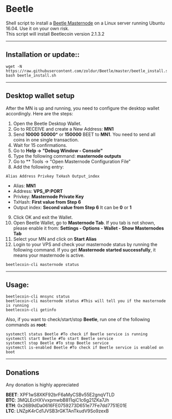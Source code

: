 # Beetle
Shell script to install a [Beetle Masternode](https://beetlecoin.io) on a Linux server running Ubuntu 16.04. Use it on your own risk.  
This script will install Beetlecoin version 2.1.3.2

***
## Installation or update::
```
wget -N https://raw.githubusercontent.com/zoldur/Beetle/master/beetle_install.sh
bash beetle_install.sh
```
***

## Desktop wallet setup

After the MN is up and running, you need to configure the desktop wallet accordingly. Here are the steps:
1. Open the Beetle Desktop Wallet.
2. Go to RECEIVE and create a New Address: **MN1**
3. Send **10000** **50000*** or **150000** BEET to **MN1**. You need to send all coins in one single transaction.
4. Wait for 15 confirmations.
5. Go to **Help -> "Debug Window - Console"**
6. Type the following command: **masternode outputs**
7. Go to  ** Tools -> "Open Masternode Configuration File"
8. Add the following entry:
```
Alias Address Privkey TxHash Output_index
```
* Alias: **MN1**
* Address: **VPS_IP:PORT**
* Privkey: **Masternode Private Key**
* TxHash: **First value from Step 6**
* Output index:  **Second value from Step 6** It can be **0** or **1**
9. Click OK and exit the Wallet.
10. Open Beetle Wallet, go to **Masternode Tab**. If you tab is not shown, please enable it from: **Settings - Options - Wallet - Show Masternodes Tab**
11. Select your MN and click on **Start Alias**
12. Login to your VPS and check your masternode status by running the following command. If you get **Masternode started successfully**, it means your masternode is active.
```
beetlecoin-cli masternode status
```
***

## Usage:
```
beetlecoin-cli mnsync status
beetlecoin-cli masternode status #This will tell you if the masternode is running
beetlecoin-cli getinfo
```
Also, if you want to check/start/stop **Beetle**, run one of the following commands as **root**:

```
systemctl status Beetle #To check if Beetle service is running
systemctl start Beetle #To start Beetle service
systemctl stop Beetle #To stop Beetle service
systemctl is-enabled Beetle #To check if Beetle service is enabled on boot
```
***


## Donations

Any donation is highly appreciated

**BEET**: XPF1wS8XKF92brF6aMyCSBv55E2gnqVTLD  
**BTC**: 3MQLEcHXVvxpmwbB811qiC1c6g21ZKa7Jh  
**ETH**: 0x26B9dDa0616FE0759273D651e77Fe7dd7751E01E  
**LTC**: LNZpK4rCd1JVSB3rGKTAnTkudV9So9zexB  

